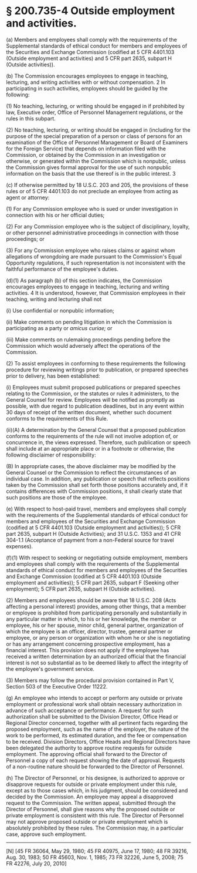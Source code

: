 # § 200.735-4   Outside employment and activities.

(a) Members and employees shall comply with the requirements of the Supplemental standards of ethical conduct for members and employees of the Securities and Exchange Commission (codified at 5 CFR 4401.103 (Outside employment and activities) and 5 CFR part 2635, subpart H (Outside activities)).


(b) The Commission encourages employees to engage in teaching, lecturing, and writing activities with or without compensation. 
2 In participating in such activities, employees should be guided by the following: 


(1) No teaching, lecturing, or writing should be engaged in if prohibited by law, Executive order, Office of Personnel Management regulations, or the rules in this subpart. 


(2) No teaching, lecturing, or writing should be engaged in (including for the purpose of the special preparation of a person or class of persons for an examination of the Office of Personnel Management or Board of Examiners for the Foreign Service) that depends on information filed with the Commission, or obtained by the Commission in an investigation or otherwise, or generated within the Commission which is nonpublic, unless the Commission gives formal approval for the use of such nonpublic information on the basis that the use thereof is in the public interest. 
3

(c) If otherwise permitted by 18 U.S.C. 203 and 205, the provisions of these rules or of 5 CFR 4401.103 do not preclude an employee from acting as agent or attorney:


(1) For any Commission employee who is sued or under investigation in connection with his or her official duties;


(2) For any Commission employee who is the subject of disciplinary, loyalty, or other personnel administrative proceedings in connection with those proceedings; or


(3) For any Commission employee who raises claims or against whom allegations of wrongdoing are made pursuant to the Commission's Equal Opportunity regulations, if such representation is not inconsistent with the faithful performance of the employee's duties.


(d)(1) As paragraph (b) of this section indicates, the Commission encourages employees to engage in teaching, lecturing and writing activities. 
4 It is understood, however, that Commission employees in their teaching, writing and lecturing shall not 


(i) Use confidential or nonpublic information; 


(ii) Make comments on pending litigation in which the Commission is participating as a party or *amicus curiae;* or 


(iii) Make comments on rulemaking proceedings pending before the Commission which would adversely affect the operations of the Commission. 


(2) To assist employees in conforming to these requirements the following procedure for reviewing writings prior to publication, or prepared speeches prior to delivery, has been established: 


(i) Employees must submit proposed publications or prepared speeches relating to the Commission, or the statutes or rules it administers, to the General Counsel for review. Employees will be notified as promptly as possible, with due regard to publication deadlines, but in any event within 30 days of receipt of the written document, whether such document conforms to the requirements of this Rule.


(ii)(A) A determination by the General Counsel that a proposed publication conforms to the requirements of the rule will not involve adoption of, or concurrence in, the views expressed. Therefore, such publication or speech shall include at an appropriate place or in a footnote or otherwise, the following disclaimer of responsibility:


(B) In appropriate cases, the above disclaimer may be modified by the General Counsel or the Commission to reflect the circumstances of an individual case. In addition, any publication or speech that reflects positions taken by the Commission shall set forth those positions accurately and, if it contains differences with Commission positions, it shall clearly state that such positions are those of the employee.


(e) With respect to host-paid travel, members and employees shall comply with the requirements of the Supplemental standards of ethical conduct for members and employees of the Securities and Exchange Commission (codified at 5 CFR 4401.103 (Outside employment and activities)); 5 CFR part 2635, subpart H (Outside Activities); and 31 U.S.C. 1353 and 41 CFR 304-1.1 (Acceptance of payment from a non-Federal source for travel expenses).


(f)(1) With respect to seeking or negotiating outside employment, members and employees shall comply with the requirements of the Supplemental standards of ethical conduct for members and employees of the Securities and Exchange Commission (codified at 5 CFR 4401.103 (Outside employment and activities)); 5 CFR part 2635, subpart F (Seeking other employment); 5 CFR part 2635, subpart H (Outside activities).


(2) Members and employees should be aware that 18 U.S.C. 208 (Acts affecting a personal interest) provides, among other things, that a member or employee is prohibited from participating personally and substantially in any particular matter in which, to his or her knowledge, the member or employee, his or her spouse, minor child, general partner, organization of which the employee is an officer, director, trustee, general partner or employee, or any person or organization with whom he or she is negotiating or has any arrangement concerning prospective employment, has a financial interest. This provision does not apply if the employee has received a written determination by an authorized official that the financial interest is not so substantial as to be deemed likely to affect the integrity of the employee's government service.


(3) Members may follow the procedural provision contained in Part V, Section 503 of the Executive Order 11222.


(g) An employee who intends to accept or perform any outside or private employment or professional work shall obtain necessary authorization in advance of such acceptance or performance. A request for such authorization shall be submitted to the Division Director, Office Head or Regional Director concerned, together with all pertinent facts regarding the proposed employment, such as the name of the employer, the nature of the work to be performed, its estimated duration, and the fee or compensation to be received. Division Directors, Office Heads and Regional Directors have been delegated the authority to approve routine requests for outside employment. The approving official shall forward to the Director of Personnel a copy of each request showing the date of approval. Requests of a non-routine nature should be forwarded to the Director of Personnel.


(h) The Director of Personnel, or his designee, is authorized to approve or disapprove requests for outside or private employment under this rule, except as to those cases which, in his judgment, should be considered and decided by the Commission. An employee may appeal a disapproved request to the Commission. The written appeal, submitted through the Director of Personnel, shall give reasons why the proposed outside or private employment is consistent with this rule. The Director of Personnel may not approve proposed outside or private employment which is absolutely prohibited by these rules. The Commission may, in a particular case, approve such employment.



---

[N] [45 FR 36064, May 29, 1980; 45 FR 40975, June 17, 1980; 48 FR 39216, Aug. 30, 1983; 50 FR 45603, Nov. 1, 1985; 73 FR 32226, June 5, 2008; 75 FR 42276, July 20, 2010]




